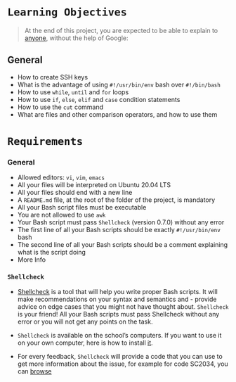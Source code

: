 
# ```Learning Objectives```

> At the end of this project, you are expected to be able to explain to [anyone](https://alx-intranet.hbtn.io/rltoken/UnkzDNdH09TFJ0-Y56azyg), without the help of Google:


## General
- How to create SSH keys
- What is the advantage of using `#!/usr/bin/env` bash over `#!/bin/bash`
- How to use `while`, `until` and `for` loops
- How to use `if`, `else`, `elif` and `case` condition statements
- How to use the `cut` command
- What are files and other comparison operators, and how to use them



# ```Requirements```


### General
- Allowed editors: `vi`, `vim`, `emacs`
- All your files will be interpreted on Ubuntu 20.04 LTS
- All your files should end with a new line
- A `README.md` file, at the root of the folder of the project, is mandatory
- All your Bash script files must be executable
- You are not allowed to use `awk`
- Your Bash script must pass `Shellcheck` (version 0.7.0) without any error
- The first line of all your Bash scripts should be exactly `#!/usr/bin/env` bash
- The second line of all your Bash scripts should be a comment explaining what is the script doing
- More Info
### ```Shellcheck```
- [Shellcheck](https://alx-intranet.hbtn.io/rltoken/joK6l_yEZ9N7T0GQ1RDjLA) is a tool that will help you write proper Bash scripts. It will make recommendations on your syntax and semantics and - provide advice on edge cases that you might not have thought about. `Shellcheck` is your friend! All your Bash scripts must pass Shellcheck without any error or you will not get any points on the task.

- `Shellcheck` is available on the school’s computers. If you want to use it on your own computer, here is how to install [it](https://alx-intranet.hbtn.io/rltoken/jbz0_-i3TV3WpKgxhyrtpA).


- For every feedback, `Shellcheck` will provide a code that you can use to get more information about the issue, for example for code SC2034, you can [browse]( https://github.com/koalaman/shellcheck/wiki/SC2034)